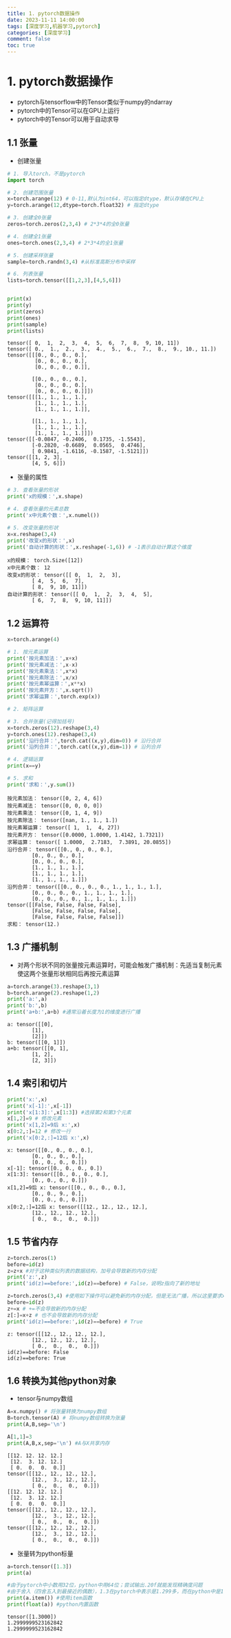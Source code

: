 ```yaml
---
title: 1. pytorch数据操作
date: 2023-11-11 14:00:00
tags: [深度学习,机器学习,pytorch]
categories: [深度学习]
comment: false
toc: true
---
```

# 
<!--more-->


# 1. pytorch数据操作

- pytorch与tensorflow中的Tensor类似于numpy的ndarray
- pytorch中的Tensor可以在GPU上运行
- pytorch中的Tensor可以用于自动求导



## 1.1 张量

- 创建张量


```python
# 1. 导入torch，不是pytorch
import torch

# 2. 创建范围张量
x=torch.arange(12) # 0-11,默认为int64，可以指定dtype，默认存储在CPU上
y=torch.arange(12,dtype=torch.float32) # 指定dtype

# 3. 创建全0张量
zeros=torch.zeros(2,3,4) # 2*3*4的全0张量

# 4. 创建全1张量
ones=torch.ones(2,3,4) # 2*3*4的全1张量

# 5. 创建采样张量
sample=torch.randn(3,4) #从标准高斯分布中采样

# 6. 列表张量
lists=torch.tensor([[1,2,3],[4,5,6]])


print(x)
print(y)
print(zeros)
print(ones)
print(sample)
print(lists)

```

    tensor([ 0,  1,  2,  3,  4,  5,  6,  7,  8,  9, 10, 11])
    tensor([ 0.,  1.,  2.,  3.,  4.,  5.,  6.,  7.,  8.,  9., 10., 11.])
    tensor([[[0., 0., 0., 0.],
             [0., 0., 0., 0.],
             [0., 0., 0., 0.]],
    
            [[0., 0., 0., 0.],
             [0., 0., 0., 0.],
             [0., 0., 0., 0.]]])
    tensor([[[1., 1., 1., 1.],
             [1., 1., 1., 1.],
             [1., 1., 1., 1.]],
    
            [[1., 1., 1., 1.],
             [1., 1., 1., 1.],
             [1., 1., 1., 1.]]])
    tensor([[-0.0847, -0.2406,  0.1735, -1.5543],
            [-0.2820, -0.6689,  0.0565,  0.4746],
            [ 0.9841, -1.6116, -0.1587, -1.5121]])
    tensor([[1, 2, 3],
            [4, 5, 6]])
    

- 张量的属性


```python
# 3. 查看张量的形状
print('x的规模：',x.shape)

# 4. 查看张量的元素总数
print('x中元素个数：',x.numel())

# 5. 改变张量的形状
x=x.reshape(3,4)
print('改变x的形状：',x)
print('自动计算的形状：',x.reshape(-1,6)) # -1表示自动计算这个维度
```

    x的规模： torch.Size([12])
    x中元素个数： 12
    改变x的形状： tensor([[ 0,  1,  2,  3],
            [ 4,  5,  6,  7],
            [ 8,  9, 10, 11]])
    自动计算的形状： tensor([[ 0,  1,  2,  3,  4,  5],
            [ 6,  7,  8,  9, 10, 11]])
    

## 1.2 运算符


```python
x=torch.arange(4)

# 1. 按元素运算
print('按元素加法：',x+x)
print('按元素减法：',x-x)
print('按元素乘法：',x*x)
print('按元素除法：',x/x)
print('按元素幂运算：',x**x)
print('按元素开方：',x.sqrt())
print('求幂运算：',torch.exp(x))

# 2. 矩阵运算

# 3. 合并张量(记得加括号)
x=torch.zeros(12).reshape(3,4)
y=torch.ones(12).reshape(3,4)
print('沿行合并：',torch.cat((x,y),dim=0)) # 沿行合并
print('沿列合并：',torch.cat((x,y),dim=1)) # 沿列合并

# 4. 逻辑运算
print(x==y)

# 5. 求和
print('求和：',y.sum())
```

    按元素加法： tensor([0, 2, 4, 6])
    按元素减法： tensor([0, 0, 0, 0])
    按元素乘法： tensor([0, 1, 4, 9])
    按元素除法： tensor([nan, 1., 1., 1.])
    按元素幂运算： tensor([ 1,  1,  4, 27])
    按元素开方： tensor([0.0000, 1.0000, 1.4142, 1.7321])
    求幂运算： tensor([ 1.0000,  2.7183,  7.3891, 20.0855])
    沿行合并： tensor([[0., 0., 0., 0.],
            [0., 0., 0., 0.],
            [0., 0., 0., 0.],
            [1., 1., 1., 1.],
            [1., 1., 1., 1.],
            [1., 1., 1., 1.]])
    沿列合并： tensor([[0., 0., 0., 0., 1., 1., 1., 1.],
            [0., 0., 0., 0., 1., 1., 1., 1.],
            [0., 0., 0., 0., 1., 1., 1., 1.]])
    tensor([[False, False, False, False],
            [False, False, False, False],
            [False, False, False, False]])
    求和： tensor(12.)
    

## 1.3 广播机制
- 对两个形状不同的张量按元素运算时，可能会触发广播机制：先适当复制元素使这两个张量形状相同后再按元素运算


```python
a=torch.arange(3).reshape(3,1)
b=torch.arange(2).reshape(1,2)
print('a:',a)
print('b:',b)
print('a+b:',a+b) #通常沿着长度为1的维度进行广播
```

    a: tensor([[0],
            [1],
            [2]])
    b: tensor([[0, 1]])
    a+b: tensor([[0, 1],
            [1, 2],
            [2, 3]])
    

## 1.4 索引和切片


```python
print('x:',x)
print('x[-1]:',x[-1])
print('x[1:3]:',x[1:3]) #选择第2和第3个元素
x[1,2]=9 # 修改元素
print('x[1,2]=9后 x:',x)
x[0:2,:]=12 # 修改一行
print('x[0:2,:]=12后 x:',x)
```

    x: tensor([[0., 0., 0., 0.],
            [0., 0., 0., 0.],
            [0., 0., 0., 0.]])
    x[-1]: tensor([0., 0., 0., 0.])
    x[1:3]: tensor([[0., 0., 0., 0.],
            [0., 0., 0., 0.]])
    x[1,2]=9后 x: tensor([[0., 0., 0., 0.],
            [0., 0., 9., 0.],
            [0., 0., 0., 0.]])
    x[0:2,:]=12后 x: tensor([[12., 12., 12., 12.],
            [12., 12., 12., 12.],
            [ 0.,  0.,  0.,  0.]])
    

## 1.5 节省内存


```python
z=torch.zeros(1)
before=id(z)
z=z+x #对于这种类似列表的数据结构，加号会导致新的内存分配
print('z:',z)
print('id(z)==before:',id(z)==before) # False，说明z指向了新的地址

z=torch.zeros(3,4) #使用如下操作可以避免新的内存分配，但是无法广播，所以这里要求x和z的形状一致
before=id(z)
z+=x # +=不会导致新的内存分配
z[:]=x+z # 也不会导致新的内存分配
print('id(z)==before:',id(z)==before) # True
```

    z: tensor([[12., 12., 12., 12.],
            [12., 12., 12., 12.],
            [ 0.,  0.,  0.,  0.]])
    id(z)==before: False
    id(z)==before: True
    

## 1.6 转换为其他python对象
- tensor与numpy数组


```python
A=x.numpy() # 将张量转换为numpy数组
B=torch.tensor(A) # 将numpy数组转换为张量
print(A,B,sep='\n')

A[1,1]=3
print(A,B,x,sep='\n') #A与X共享内存
```

    [[12. 12. 12. 12.]
     [12.  3. 12. 12.]
     [ 0.  0.  0.  0.]]
    tensor([[12., 12., 12., 12.],
            [12.,  3., 12., 12.],
            [ 0.,  0.,  0.,  0.]])
    [[12. 12. 12. 12.]
     [12.  3. 12. 12.]
     [ 0.  0.  0.  0.]]
    tensor([[12., 12., 12., 12.],
            [12.,  3., 12., 12.],
            [ 0.,  0.,  0.,  0.]])
    tensor([[12., 12., 12., 12.],
            [12.,  3., 12., 12.],
            [ 0.,  0.,  0.,  0.]])
    

- 张量转为python标量


```python
a=torch.tensor([1.3])
print(a)

#由于pytorch中小数用32位，python中用64位；尝试输出.20f就能发现精确度问题
#由于舍入（四舍五入到最接近的偶数），1.3在pytorch中表示是1.299多，而在python中是1.300多
print(a.item()) #使用item函数
print(float(a)) #python内置函数
```

    tensor([1.3000])
    1.2999999523162842
    1.2999999523162842
    
